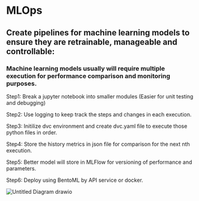 # MLOps

## Create pipelines for machine learning models to ensure they are retrainable, manageable and controllable:

### Machine learning models usually will require multiple execution for performance comparison and monitoring purposes.
Step1: Break a jupyter notebook into smaller modules (Easier for unit testing and debugging)

Step2: Use logging to keep track the steps and changes in each execution.

Step3: Initilize dvc environment and create dvc.yaml file to execute those python files in order.

Step4: Store the history metrics in json file for comparison for the next nth execution.

Step5: Better model will store in MLFlow for versioning of performance and parameters.

Step6: Deploy using BentoML by API service or docker.

![Untitled Diagram drawio](https://user-images.githubusercontent.com/102400483/200590588-fe467efc-4d19-4db3-b5e6-b06968e77246.png)
